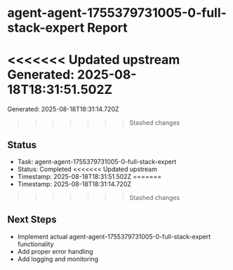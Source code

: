 # agent-agent-1755379731005-0-full-stack-expert Report

<<<<<<< Updated upstream
Generated: 2025-08-18T18:31:51.502Z
=======
Generated: 2025-08-18T18:31:14.720Z
>>>>>>> Stashed changes

## Status
- Task: agent-agent-1755379731005-0-full-stack-expert
- Status: Completed
<<<<<<< Updated upstream
- Timestamp: 2025-08-18T18:31:51.502Z
=======
- Timestamp: 2025-08-18T18:31:14.720Z
>>>>>>> Stashed changes

## Next Steps
- Implement actual agent-agent-1755379731005-0-full-stack-expert functionality
- Add proper error handling
- Add logging and monitoring
